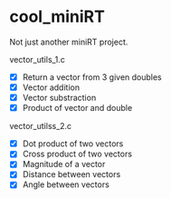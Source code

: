 # cool_miniRT
Not just another miniRT project.

vector_utils_1.c
- [x] Return a vector from 3 given doubles
- [x] Vector addition
- [x] Vector substraction
- [x] Product of vector and double

vector_utilss_2.c
- [x] Dot product of two vectors
- [x] Cross product of two vectors
- [x] Magnitude of a vector
- [x] Distance between vectors
- [x] Angle between vectors
